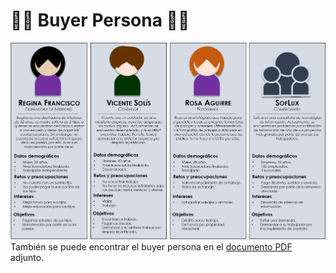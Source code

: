 # 👨‍🚀 Buyer Persona 👩‍🚀
![imagen](https://github.com/SofiaGaytan/FrontEnd-Mision01-SofiaGaytan/blob/main/Documentos/Imagenes/BuyerPersona_Abogabot.png)
También se puede encontrar el buyer persona en el [documento PDF](https://github.com/SofiaGaytan/FrontEnd-Mision01-SofiaGaytan/blob/main/Documentos/BuyerPersona_Abogabot.pdf) adjunto.
